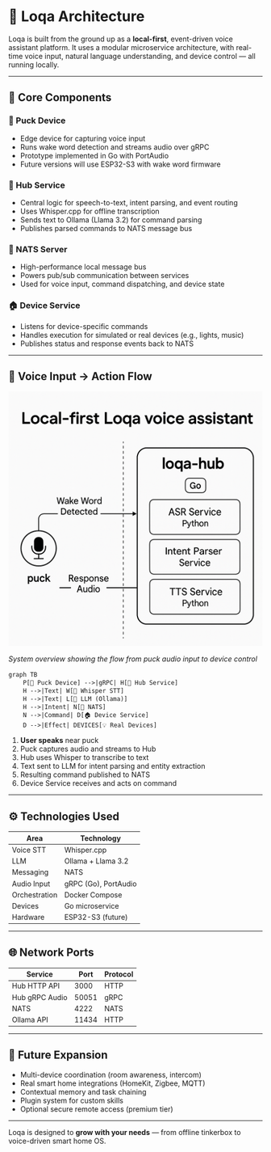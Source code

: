 # 🧠 Loqa Architecture

Loqa is built from the ground up as a **local-first**, event-driven voice assistant platform. It uses a modular microservice architecture, with real-time voice input, natural language understanding, and device control — all running locally.

---

## 🧱 Core Components

### 🎤 Puck Device
- Edge device for capturing voice input
- Runs wake word detection and streams audio over gRPC
- Prototype implemented in Go with PortAudio
- Future versions will use ESP32-S3 with wake word firmware

### 🧠 Hub Service
- Central logic for speech-to-text, intent parsing, and event routing
- Uses Whisper.cpp for offline transcription
- Sends text to Ollama (Llama 3.2) for command parsing
- Publishes parsed commands to NATS message bus

### 📡 NATS Server
- High-performance local message bus
- Powers pub/sub communication between services
- Used for voice input, command dispatching, and device state

### 🏠 Device Service
- Listens for device-specific commands
- Handles execution for simulated or real devices (e.g., lights, music)
- Publishes status and response events back to NATS

---

## 🔁 Voice Input → Action Flow

![Loqa System Architecture](./loqa-system-diagram.png)

*System overview showing the flow from puck audio input to device control*

```mermaid
graph TB
    P[🎤 Puck Device] -->|gRPC| H[🧠 Hub Service]
    H -->|Text| W[📝 Whisper STT]
    H -->|Text| L[🤖 LLM (Ollama)]
    H -->|Intent| N[📡 NATS]
    N -->|Command| D[🏠 Device Service]
    D -->|Effect| DEVICES[💡 Real Devices]
```

1. **User speaks** near puck
2. Puck captures audio and streams to Hub
3. Hub uses Whisper to transcribe to text
4. Text sent to LLM for intent parsing and entity extraction
5. Resulting command published to NATS
6. Device Service receives and acts on command

---

## ⚙️ Technologies Used

| Area         | Technology              |
|--------------|--------------------------|
| Voice STT    | Whisper.cpp              |
| LLM          | Ollama + Llama 3.2       |
| Messaging    | NATS                     |
| Audio Input  | gRPC (Go), PortAudio     |
| Orchestration| Docker Compose           |
| Devices      | Go microservice          |
| Hardware     | ESP32-S3 (future)        |

---

## 🌐 Network Ports

| Service         | Port | Protocol |
|------------------|------|----------|
| Hub HTTP API     | 3000 | HTTP     |
| Hub gRPC Audio   | 50051| gRPC     |
| NATS             | 4222 | NATS     |
| Ollama API       | 11434| HTTP     |

---

## 🚀 Future Expansion

- Multi-device coordination (room awareness, intercom)
- Real smart home integrations (HomeKit, Zigbee, MQTT)
- Contextual memory and task chaining
- Plugin system for custom skills
- Optional secure remote access (premium tier)

---

Loqa is designed to **grow with your needs** — from offline tinkerbox to voice-driven smart home OS.